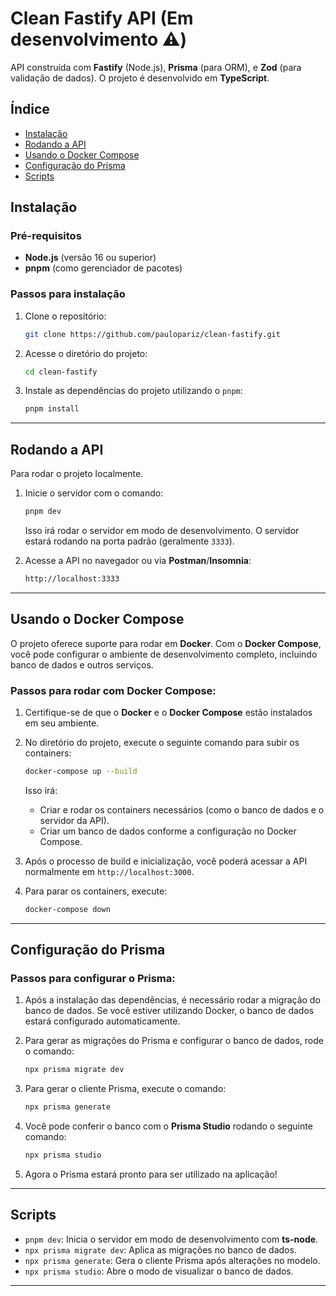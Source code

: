 
# Clean Fastify API (Em desenvolvimento ⚠️)

API construída com **Fastify** (Node.js), **Prisma** (para ORM), e **Zod** (para validação de dados). O projeto é desenvolvido em **TypeScript**.

## Índice

- [Instalação](#instalação)
- [Rodando a API](#rodando-a-api)
- [Usando o Docker Compose](#usando-o-docker-compose)
- [Configuração do Prisma](#configuração-do-prisma)
- [Scripts](#scripts)

## Instalação

### Pré-requisitos

- **Node.js** (versão 16 ou superior)
- **pnpm** (como gerenciador de pacotes)

### Passos para instalação

1. Clone o repositório:

   ```bash
   git clone https://github.com/paulopariz/clean-fastify.git
   ```

2. Acesse o diretório do projeto:

   ```bash
   cd clean-fastify
   ```

3. Instale as dependências do projeto utilizando o `pnpm`:

   ```bash
   pnpm install
   ```

---

## Rodando a API

Para rodar o projeto localmente.

1. Inicie o servidor com o comando:

   ```bash
   pnpm dev
   ```

   Isso irá rodar o servidor  em modo de desenvolvimento. O servidor estará rodando na porta padrão (geralmente `3333`).

2. Acesse a API no navegador ou via **Postman**/**Insomnia**:

   ```bash
   http://localhost:3333
   ```   
---

## Usando o Docker Compose

O projeto oferece suporte para rodar em **Docker**. Com o **Docker Compose**, você pode configurar o ambiente de desenvolvimento completo, incluindo banco de dados e outros serviços.

### Passos para rodar com Docker Compose:

1. Certifique-se de que o **Docker** e o **Docker Compose** estão instalados em seu ambiente.

2. No diretório do projeto, execute o seguinte comando para subir os containers:

   ```bash
   docker-compose up --build
   ```

   Isso irá:
   - Criar e rodar os containers necessários (como o banco de dados e o servidor da API).
   - Criar um banco de dados conforme a configuração no Docker Compose.
   
3. Após o processo de build e inicialização, você poderá acessar a API normalmente em `http://localhost:3000`.

4. Para parar os containers, execute:

   ```bash
   docker-compose down
   ```

---

## Configuração do Prisma

### Passos para configurar o Prisma:

1. Após a instalação das dependências, é necessário rodar a migração do banco de dados. Se você estiver utilizando Docker, o banco de dados estará configurado automaticamente.

2. Para gerar as migrações do Prisma e configurar o banco de dados, rode o comando:

   ```bash
   npx prisma migrate dev
   ```

3. Para gerar o cliente Prisma, execute o comando:

   ```bash
   npx prisma generate
   ```

4. Você pode conferir o banco com o **Prisma Studio** rodando o seguinte comando:

   ```bash
   npx prisma studio
   ```

5. Agora o Prisma estará pronto para ser utilizado na aplicação!

---

## Scripts

- `pnpm dev`: Inicia o servidor em modo de desenvolvimento com **ts-node**.
- `npx prisma migrate dev`: Aplica as migrações no banco de dados.
- `npx prisma generate`: Gera o cliente Prisma após alterações no modelo.
- `npx prisma studio`: Abre o modo de visualizar o banco de dados.

---
